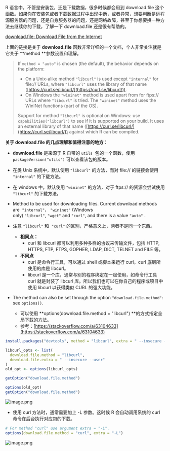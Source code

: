 R 语言中，不管是安装包，还是下载数据，很多时候都会用到 download.file 这个函数。如果你在安装包或者下载数据过程中出现中断，或者异常，想要判断是远程源服务器的问题，还是自身服务器的问题，还是网络故障，甚至于你想要换一种方法去继续你的下载，了解一下 download.file 还是很有帮助的。

[download.file: Download File from the Internet](https://rdrr.io/r/utils/download.file.html)

上面的链接是关于 **download.file** 函数非常详细的一个文档，个人非常关注就是它关于 **method **参数设置和理解。

> If `method = "auto"` is chosen (the default), the behavior depends on the platform:
>
> - On a Unix-alike method `"libcurl"` is used except `"internal"` for file:// URLs, where `"libcurl"` uses the library of that name ([https://curl.se/libcurl/](https://curl.se/libcurl/)).
> - On Windows the `"wininet"` method is used apart from for ftps:// URLs where `"libcurl"` is tried. The `"wininet"` method uses the WinINet functions (part of the OS).
>
> Support for method `"libcurl"` is optional on Windows: use `capabilities("libcurl")` to see if it is supported on your build. It uses an external library of that name ([https://curl.se/libcurl/](https://curl.se/libcurl/)) against which R can be compiled.

**关于 download.file 的几点理解和值得注意的地方：**

- **download.file** 是来源于 R 自带的 `utils`  包的一个函数，使用 `packageVersion("utils")` 可以查看该包的版本。

- 在类 Unix 系统中，默认使用 `"libcurl"` 的方法，而对 file:// 的链接会使用 `"internal"` 的下载方法。

- 在 windows 中，默认使用 `"wininet"` 的方法，对于 ftps:// 的资源会尝试使用 `"libcurl"` 的下载方法。

- Method to be used for downloading files. Current download methods are  `"internal"`， `"wininet"` (Windows only) `"libcurl"`, `"wget"` and `"curl"`, and there is a value `"auto"` .

- 注意 `"libcurl"` 和  `"curl"` 的区别，严格意义上，两者不是同一个东西。

  - **相同点：**
    - curl 和 libcurl 都可以利用多种多样的协议来传输文件，包括 HTTP, HTTPS, FTP, FTPS, GOPHER, LDAP, DICT, TELNET and FILE 等。
  - **不同点**
    - curl 是命令行工具，可以通过 shell 或脚本来运行 curl。curl 底层所使用的库是 libcurl。
    - libcurl 是一个库，通常与别的程序绑定在一起使用，如命令行工具 curl 就是封装了 libcurl 库。所以我们也可以在你自己的程序或项目中使用 libcurl 以获得类似 CURL 的强大功能。

- The method can also be set through the option `"download.file.method"`: see `options()`.

  - 可以使用 **options(download.file.method = "libcurl") **的方式指定全局下载的方法。
  - 参考：[https://stackoverflow.com/a/63104633](https://stackoverflow.com/a/63104633)

```r
install.packages("devtools", method = "libcurl", extra = " --insecure --user")

libcurl_opts <- list(
  download.file.method = "libcurl",
  download.file.extra = " --insecure --user"
)
old_opt <- options(libcurl_opts)

getOption("download.file.method")

options(old_opt)
getOption("download.file.method")
```

![image.png](https://shub-1251708715.cos.ap-guangzhou.myqcloud.com/elog-cookbook-img/FpMVz5NAdqvK7DdK8zMMIkKZIbhd.png)

- 使用 curl 方法时，通常需要加上 -L 参数。这时候 R 会自动调用系统的 curl 命令在后台执行对应包的下载。

```r
# For method "curl" use argument extra = "-L".
options(download.file.method = "curl", extra = "-L")
```

![image.png](https://shub-1251708715.cos.ap-guangzhou.myqcloud.com/elog-cookbook-img/FuApwtzylYe69akxEZhm0C1phg5h.png)
